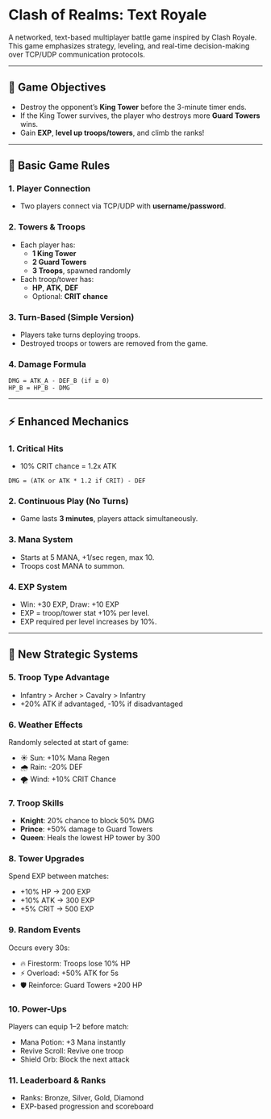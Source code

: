 # Clash of Realms: Text Royale

A networked, text-based multiplayer battle game inspired by Clash Royale. This game emphasizes strategy, leveling, and real-time decision-making over TCP/UDP communication protocols.

---

## 🎯 Game Objectives

- Destroy the opponent’s **King Tower** before the 3-minute timer ends.
- If the King Tower survives, the player who destroys more **Guard Towers** wins.
- Gain **EXP**, **level up troops/towers**, and climb the ranks!

---

## 🏰 Basic Game Rules

### 1. **Player Connection**
- Two players connect via TCP/UDP with **username/password**.

### 2. **Towers & Troops**
- Each player has:
  - **1 King Tower**
  - **2 Guard Towers**
  - **3 Troops**, spawned randomly
- Each troop/tower has:
  - **HP**, **ATK**, **DEF**
  - Optional: **CRIT chance**

### 3. **Turn-Based (Simple Version)**
- Players take turns deploying troops.
- Destroyed troops or towers are removed from the game.

### 4. **Damage Formula**
```
DMG = ATK_A - DEF_B (if ≥ 0)
HP_B = HP_B - DMG
```

---

## ⚡ Enhanced Mechanics

### 1. **Critical Hits**
- 10% CRIT chance = 1.2x ATK
```
DMG = (ATK or ATK * 1.2 if CRIT) - DEF
```

### 2. **Continuous Play (No Turns)**
- Game lasts **3 minutes**, players attack simultaneously.

### 3. **Mana System**
- Starts at 5 MANA, +1/sec regen, max 10.
- Troops cost MANA to summon.

### 4. **EXP System**
- Win: +30 EXP, Draw: +10 EXP
- EXP = troop/tower stat +10% per level.
- EXP required per level increases by 10%.

---

## 🧠 New Strategic Systems

### 5. **Troop Type Advantage**
- Infantry > Archer > Cavalry > Infantry
- +20% ATK if advantaged, -10% if disadvantaged

### 6. **Weather Effects**
Randomly selected at start of game:
- ☀️ Sun: +10% Mana Regen
- 🌧️ Rain: -20% DEF
- 🌪️ Wind: +10% CRIT Chance

### 7. **Troop Skills**
- **Knight**: 20% chance to block 50% DMG
- **Prince**: +50% damage to Guard Towers
- **Queen**: Heals the lowest HP tower by 300

### 8. **Tower Upgrades**
Spend EXP between matches:
- +10% HP → 200 EXP
- +10% ATK → 300 EXP
- +5% CRIT → 500 EXP

### 9. **Random Events**
Occurs every 30s:
- 🔥 Firestorm: Troops lose 10% HP
- ⚡ Overload: +50% ATK for 5s
- 🛡️ Reinforce: Guard Towers +200 HP

### 10. **Power-Ups**
Players can equip 1–2 before match:
- Mana Potion: +3 Mana instantly
- Revive Scroll: Revive one troop
- Shield Orb: Block the next attack

### 11. **Leaderboard & Ranks**
- Ranks: Bronze, Silver, Gold, Diamond
- EXP-based progression and scoreboard



